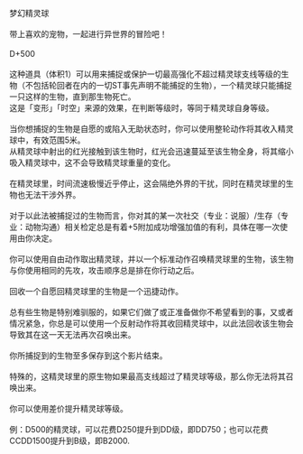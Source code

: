 <title>梦幻精灵球</title>
<meta name="GENERATOR" content="WinCHM">
<meta http-equiv="Content-Type" content="text/html; charset=gb2312">
<br>梦幻精灵球
<br>
<br>带上喜欢的宠物，一起进行异世界的冒险吧！
<br>
<br>D+500
<br>
<br>这种道具（体积1）可以用来捕捉或保护一切最高强化不超过精灵球支线等级的生物（不包括轮回者在内的一切ST事先声明不能捕捉的生物），一个精灵球只能捕捉一只这样的生物，直到那生物死亡。
<br>这是「变形」「时空」来源的效果，在判断等级时，等同于精灵球自身等级。
<br>
<br>当你想捕捉的生物是自愿的或陷入无助状态时，你可以使用整轮动作将其收入精灵球中，有效范围5米。
<br>从精灵球中射出的红光接触到该生物时，红光会迅速蔓延至该生物全身，将其缩小吸入精灵球中，这不会导致精灵球重量的变化。
<br>
<br>在精灵球里，时间流速极慢近乎停止，这会隔绝外界的干扰，同时在精灵球里的生物也无法干涉外界。
<br>
<br>对于以此法被捕捉过的生物而言，你对其的某一次社交（专业：说服）/生存（专业：动物沟通）相关检定总是有着+5附加成功增强加值的有利，具体在哪一次使用由你决定。
<br>
<br>你可以使用自由动作取出精灵球，并以一个标准动作召唤精灵球里的生物，该生物与你使用相同的先攻，攻击顺序总是排在你行动之后。
<br>
<br>回收一个自愿回精灵球里的生物是一个迅捷动作。
<br>
<br>总有些生物是特别难驯服的，如果它们做了或正准备做你不希望看到的事，又或者情况紧急，你总是可以使用一个反射动作将其收回精灵球中，以此法回收该生物会导致其在这一天无法再次召唤出来。
<br>
<br>你所捕捉到的生物至多保存到这个影片结束。
<br>
<br>特殊的，这精灵球里的原生物如果最高支线超过了精灵球等级，那么你无法将其召唤出来。
<br>
<br>你可以使用差价提升精灵球等级。
<br>
<br>例：D500的精灵球，可以花费D250提升到DD级，即DD750；也可以花费CCDD1500提升到B级，即B2000.
<br>